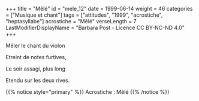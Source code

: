 +++
title = "Mêlé"
id = "mele_12"
date = 1999-06-14
weight = 46
categories = ["Musique et chant"]
tags = ["attitudes", "1999", "acrostiche", "heptasyllabe"]
acrostiche = "Mêlé"
verseLength = 7
LastModifierDisplayName = "Barbara Post - Licence CC BY-NC-ND 4.0"
+++

Mêler le chant du violon

Etreint de notes furtives,

Le soir assagi, plus long

Etendu sur les deux rives.

{{% notice style="primary" %}}
Acrostiche : Mêlé
{{% /notice %}}
